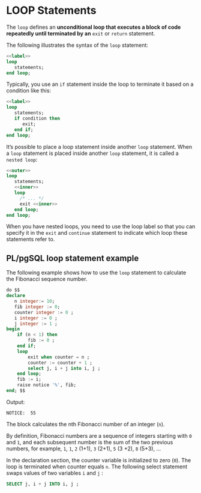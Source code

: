 # LOOP Statements

The `loop` defines an **unconditional loop that executes a block of code repeatedly until terminated by an** `exit` or `return` statement.

The following illustrates the syntax of the `loop` statement:

```SQL
<<label>>
loop
   statements;
end loop;
```

Typically, you use an `if` statement inside the loop to terminate it based on a condition like this:

```SQL
<<label>>
loop
   statements;
   if condition then
      exit;
   end if;
end loop;
```

It’s possible to place a loop statement inside another `loop` statement. When a `loop` statement is placed inside another `loop` statement, it is called a `nested loop`:

```SQL
<<outer>>
loop
   statements;
   <<inner>>
   loop
     /* ... */
     exit <<inner>>
   end loop;
end loop;
```

When you have nested loops, you need to use the loop label so that you can specify it in the `exit` and `continue` statement to indicate which loop these statements refer to.

## PL/pgSQL loop statement example

The following example shows how to use the `loop` statement to calculate the Fibonacci sequence number.

```SQL
do $$
declare
   n integer:= 10;
   fib integer := 0;
   counter integer := 0 ;
   i integer := 0 ;
   j integer := 1 ;
begin
	if (n < 1) then
		fib := 0 ;
	end if;
	loop
		exit when counter = n ;
		counter := counter + 1 ;
		select j, i + j into i,	j ;
	end loop;
	fib := i;
    raise notice '%', fib;
end; $$
```

Output:

```console
NOTICE:  55
```

The block calculates the nth Fibonacci number of an integer (`n`).

By definition, Fibonacci numbers are a sequence of integers starting with `0` and `1`, and each subsequent number is the sum of the two previous numbers, for example, `1`, `1`, `2` (1+1), `3` (2+1), `5` (3 +2), `8` (5+3), …

In the declaration section, the counter variable is initialized to zero (`0`). The loop is terminated when counter equals `n`. The following select statement swaps values of two variables `i` and `j` :

```SQL
SELECT j, i + j INTO i,	j ;
```

